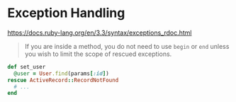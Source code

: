 # Exception Handling

<https://docs.ruby-lang.org/en/3.3/syntax/exceptions_rdoc.html>

> If you are inside a method, you do not need to use `begin` or `end`
> unless you wish to limit the scope of rescued exceptions.

```ruby
def set_user
  @user = User.find(params[:id])
rescue ActiveRecord::RecordNotFound
  # ...
end
```
